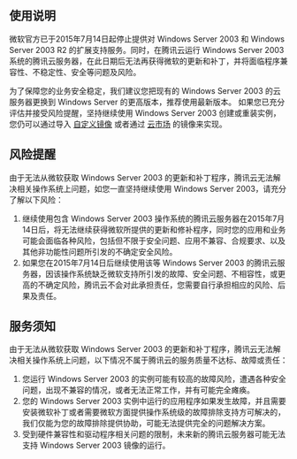 ## 使用说明

微软官方已于2015年7月14日起停止提供对 Windows Server 2003 和 Windows Server 2003 R2 的扩展支持服务。同时，在腾讯云运行 Windows Server 2003 系统的腾讯云服务器，在此日期后无法再获得微软的更新和补丁，并将面临程序兼容性、不稳定性、安全等问题及风险。

为了保障您的业务安全稳定，我们建议您把现有的 Windows Server 2003 的云服务器更换到 Windows Server 的更高版本，推荐使用最新版本。
如果您已充分评估并接受风险提醒，坚持继续使用 Windows Server 2003 创建或重装实例，您仍可以通过导入 [自定义镜像](https://cloud.tencent.com/document/product/213/4942) 或者通过 [云市场](https://market.cloud.tencent.com) 的镜像来实现。

## 风险提醒

由于无法从微软获取 Windows Server 2003 的更新和补丁程序，腾讯云无法解决相关操作系统上问题，如您一直坚持继续使用 Windows Server 2003，请充分了解以下风险：
1. 继续使用包含 Windows Server 2003 操作系统的腾讯云服务器在2015年7月14日后，将无法继续获得微软所提供的更新和修补程序，同时您的应用和业务可能会面临各种风险，包括但不限于安全问题、应用不兼容、合规要求、以及其他非功能性问题所引发的不确定安全风险。
2. 如果您在2015年7月14日后继续使用该等 Windows Server 2003 的腾讯云服务器，因该操作系统缺乏微软支持所引发的故障、安全问题、不相容性，或更高的不确定风险，腾讯云不会对此承担责任，您需要自行承担相应的风险、后果及责任。

## 服务须知

由于无法从微软获取 Windows Server 2003 的更新和补丁程序，腾讯云无法解决相关操作系统上问题，以下情况不属于腾讯云的服务质量不达标、故障或责任：
1. 您运行 Windows Server 2003 的实例可能有较高的故障风险，遭遇各种安全问题，出现不兼容的情况，或者无法正常工作，并有可能完全瘫痪。
2. 您的 Windows Server 2003 实例中运行的应用程序如果发生故障，并且需要安装微软补丁或者需要微软方面提供操作系统级的故障排除支持方可解决的，我们仅能为您的故障排除提供协助，可能无法提供完全的问题解决方案。
3. 受到硬件兼容性和驱动程序相关问题的限制，未来新的腾讯云服务器可能无法支持 Windows Server 2003 镜像的运行。
